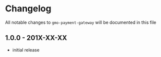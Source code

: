 # Changelog

All notable changes to `gmo-payment-gateway` will be documented in this file

## 1.0.0 - 201X-XX-XX

- initial release
